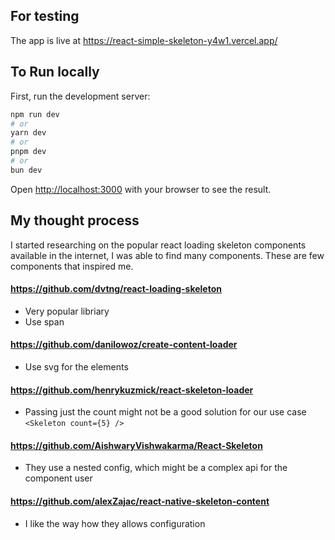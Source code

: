 ## For testing

The app is live at https://react-simple-skeleton-y4w1.vercel.app/

## To Run locally

First, run the development server:

```bash
npm run dev
# or
yarn dev
# or
pnpm dev
# or
bun dev
```

Open [http://localhost:3000](http://localhost:3000) with your browser to see the result.

## My thought process

I started researching on the popular react loading skeleton components available in the internet, I was able to find many components. These are few components that inspired me.

#### https://github.com/dvtng/react-loading-skeleton

- Very popular libriary
- Use span

#### https://github.com/danilowoz/create-content-loader

- Use svg for the elements

#### https://github.com/henrykuzmick/react-skeleton-loader

- Passing just the count might not be a good solution for our use case `<Skeleton count={5} />`

#### https://github.com/AishwaryVishwakarma/React-Skeleton

- They use a nested config, which might be a complex api for the component user

#### https://github.com/alexZajac/react-native-skeleton-content

- I like the way how they allows configuration
